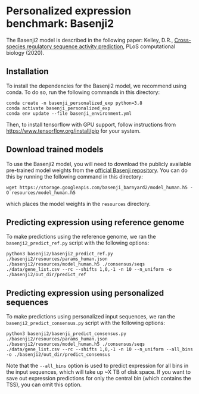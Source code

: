 # Personalized expression benchmark: Basenji2
The Basenji2 model is described in the following paper: Kelley, D.R., [Cross-species regulatory sequence activity prediction](https://journals.plos.org/ploscompbiol/article?id=10.1371/journal.pcbi.1008050), PLoS computational biology (2020).


## Installation
To install the dependencies for the Basenji2 model, we recommend using conda. To do so, run the following commands in this directory:
```
conda create -n basenji_personalized_exp python=3.8
conda activate basenji_personalized_exp
conda env update --file basenji_environment.yml
```

Then, to install tensorflow with GPU support, follow instructions from https://www.tensorflow.org/install/pip for your system.

## Download trained models
To use the Basenji2 model, you will need to download the publicly available pre-trained model weights from the [official Basenji repository](https://github.com/calico/basenji/tree/master). You can do this by running the following command in this directory:
```
wget https://storage.googleapis.com/basenji_barnyard2/model_human.h5 -O resources/model_human.h5
```
which places the model weights in the `resources` directory.

## Predicting expression using reference genome
To make predictions using the reference genome, we ran the `basenji2_predict_ref.py` script with the following options:
```
python3 basenji2/basenji2_predict_ref.py ./basenji2/resources/params_human.json ./basenji2/resources/model_human.h5 ./consensus/seqs ./data/gene_list.csv --rc --shifts 1,0,-1 -n 10 --n_uniform -o ./basenji2/out_dir/predict_ref
```

## Predicting expression using personalized sequences
To make predictions using personalized input sequences, we ran the `basenji2_predict_consensus.py` script with the following options:
```
python3 basenji2/basenji_predict_consensus.py ./basenji2/resources/params_human.json ./basenji2/resources/model_human.h5 ./consensus/seqs ./data/gene_list.csv --rc --shifts 1,0,-1 -n 10 --n_uniform --all_bins -o ./basenji2/out_dir/predict_consensus
```

Note that the `--all_bins` option is used to predict expression for all bins in the input sequences, which will take up ~X TB of disk space. If you want to save out expression predictions for only the central bin (which contains the TSS), you can omit this option.
